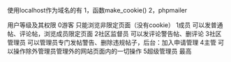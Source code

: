 使用localhost作为域名的有
1，函数make_cookie()
2，phpmailer

用户等级及其权限
0游客           只能浏览非限定页面（没有cookie）
1成员           可以发普通帖、评论帖，浏览成员限定页面
2社区监督员     可以发评论警告帖、删评论
3社区管理员     可以管理员专门发帖警告、删除违规帖子，后台：加入申请管理
4主管           可以操作除外管理员管理外的网站页面内的一切操作
5超级管理员     最高
